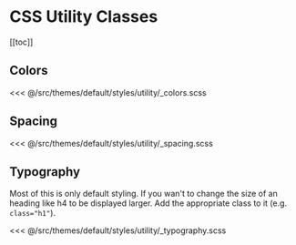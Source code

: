 # CSS Utility Classes

[[toc]]

## Colors

<<< @/src/themes/default/styles/utility/\_colors.scss

## Spacing

<<< @/src/themes/default/styles/utility/\_spacing.scss

## Typography

Most of this is only default styling. If you wan't to change the size of an heading like h4 to be displayed larger. Add the appropriate class to it (e.g. `class="h1"`).

<<< @/src/themes/default/styles/utility/\_typography.scss
